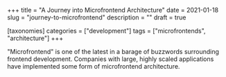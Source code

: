 +++
title = "A Journey into Microfrontend Architecture"
date = 2021-01-18
slug = "journey-to-microfrontend"
description = ""
draft = true

[taxonomies]
categories = ["development"]
tags = ["microfrontends", "architecture"]
+++

"Microfrontend" is one of the latest in a barage of buzzwords surrounding frontend development. Companies with large, highly scaled applications have implemented some form of microfrontend architecture.
